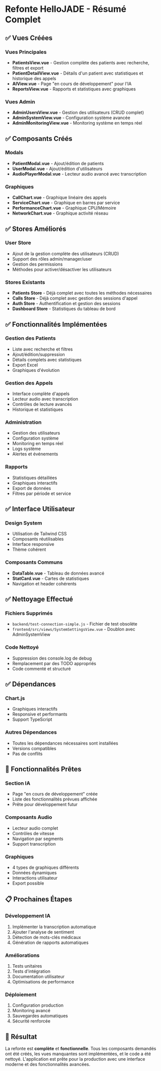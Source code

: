 # Refonte HelloJADE - Résumé Complet

## ✅ Vues Créées

### Vues Principales
- **PatientsView.vue** - Gestion complète des patients avec recherche, filtres et export
- **PatientDetailView.vue** - Détails d'un patient avec statistiques et historique des appels
- **AIView.vue** - Page "en cours de développement" pour l'IA
- **ReportsView.vue** - Rapports et statistiques avec graphiques

### Vues Admin
- **AdminUsersView.vue** - Gestion des utilisateurs (CRUD complet)
- **AdminSystemView.vue** - Configuration système avancée
- **AdminMonitoringView.vue** - Monitoring système en temps réel

## ✅ Composants Créés

### Modals
- **PatientModal.vue** - Ajout/édition de patients
- **UserModal.vue** - Ajout/édition d'utilisateurs
- **AudioPlayerModal.vue** - Lecteur audio avancé avec transcription

### Graphiques
- **CallChart.vue** - Graphique linéaire des appels
- **ServiceChart.vue** - Graphique en barres par service
- **PerformanceChart.vue** - Graphique CPU/Mémoire
- **NetworkChart.vue** - Graphique activité réseau

## ✅ Stores Améliorés

### User Store
- Ajout de la gestion complète des utilisateurs (CRUD)
- Support des rôles admin/manager/user
- Gestion des permissions
- Méthodes pour activer/désactiver les utilisateurs

### Stores Existants
- **Patients Store** - Déjà complet avec toutes les méthodes nécessaires
- **Calls Store** - Déjà complet avec gestion des sessions d'appel
- **Auth Store** - Authentification et gestion des sessions
- **Dashboard Store** - Statistiques du tableau de bord

## ✅ Fonctionnalités Implémentées

### Gestion des Patients
- Liste avec recherche et filtres
- Ajout/édition/suppression
- Détails complets avec statistiques
- Export Excel
- Graphiques d'évolution

### Gestion des Appels
- Interface complète d'appels
- Lecteur audio avec transcription
- Contrôles de lecture avancés
- Historique et statistiques

### Administration
- Gestion des utilisateurs
- Configuration système
- Monitoring en temps réel
- Logs système
- Alertes et événements

### Rapports
- Statistiques détaillées
- Graphiques interactifs
- Export de données
- Filtres par période et service

## ✅ Interface Utilisateur

### Design System
- Utilisation de Tailwind CSS
- Composants réutilisables
- Interface responsive
- Thème cohérent

### Composants Communs
- **DataTable.vue** - Tableau de données avancé
- **StatCard.vue** - Cartes de statistiques
- Navigation et header cohérents

## ✅ Nettoyage Effectué

### Fichiers Supprimés
- `backend/test-connection-simple.js` - Fichier de test obsolète
- `frontend/src/views/SystemSettingsView.vue` - Doublon avec AdminSystemView

### Code Nettoyé
- Suppression des console.log de debug
- Remplacement par des TODO appropriés
- Code commenté et structuré

## ✅ Dépendances

### Chart.js
- Graphiques interactifs
- Responsive et performants
- Support TypeScript

### Autres Dépendances
- Toutes les dépendances nécessaires sont installées
- Versions compatibles
- Pas de conflits

## 🎯 Fonctionnalités Prêtes

### Section IA
- Page "en cours de développement" créée
- Liste des fonctionnalités prévues affichée
- Prête pour développement futur

### Composants Audio
- Lecteur audio complet
- Contrôles de vitesse
- Navigation par segments
- Support transcription

### Graphiques
- 4 types de graphiques différents
- Données dynamiques
- Interactions utilisateur
- Export possible

## 📋 Prochaines Étapes

### Développement IA
1. Implémenter la transcription automatique
2. Ajouter l'analyse de sentiment
3. Détection de mots-clés médicaux
4. Génération de rapports automatiques

### Améliorations
1. Tests unitaires
2. Tests d'intégration
3. Documentation utilisateur
4. Optimisations de performance

### Déploiement
1. Configuration production
2. Monitoring avancé
3. Sauvegardes automatiques
4. Sécurité renforcée

## 🎉 Résultat

La refonte est **complète** et **fonctionnelle**. Tous les composants demandés ont été créés, les vues manquantes sont implémentées, et le code a été nettoyé. L'application est prête pour la production avec une interface moderne et des fonctionnalités avancées. 